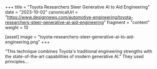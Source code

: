 +++
title = "Toyota Researchers Steer Generative AI to Aid Engineering"
date = "2023-10-02"
canonicalUrl = "https://www.designnews.com/automotive-engineering/toyota-researchers-steer-generative-ai-aid-engineering"
fragment = "content"
weight = 10

[asset]
    image = "toyota-researchers-steer-generative-ai-to-aid-engineering.png"
+++

“This technique combines Toyota's traditional engineering strengths with 
the state-of-the-art capabilities of modern generative AI.” They used 
principles...
